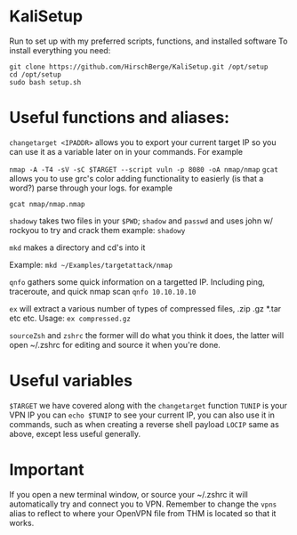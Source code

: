 # KaliSetup
Run to set up with my preferred scripts, functions, and installed software
To install everything you need:
```
git clone https://github.com/HirschBerge/KaliSetup.git /opt/setup
cd /opt/setup
sudo bash setup.sh
```

# Useful functions and aliases:

`changetarget <IPADDR>` allows you to export your current target IP so you can use it as a variable later on in your commands. For example

`nmap -A -T4 -sV -sC $TARGET --script vuln -p 8080 -oA nmap/nmap`
`gcat` allows you to use grc's color adding functionality to easierly (is that a word?) parse through your logs. for example

`gcat nmap/nmap.nmap`

`shadowy` takes two files in your `$PWD`; `shadow` and `passwd` and uses john w/ rockyou to try and crack them
example: `shadowy`

`mkd` makes a directory and cd's into it

Example: `mkd ~/Examples/targetattack/nmap` 

`qnfo` gathers some quick information on a targetted IP. Including ping, traceroute, and quick nmap scan
`qnfo 10.10.10.10`

`ex` will extract a various number of types of compressed files, .zip .gz *.tar etc etc.
Usage: 
`ex compressed.gz`

`sourceZsh` and `zshrc` the former will do what you think it does, the latter will open ~/.zshrc for editing and source it when you're done.

# Useful variables
 `$TARGET` we have covered along with the `changetarget` function
 `TUNIP` is your VPN IP you can `echo $TUNIP` to see your current IP, you can also use it in commands, such as when creating a reverse shell payload
 `LOCIP` same as above, except less useful generally.

# Important
If you open a new terminal window, or source your ~/.zshrc it will automatically try and connect you to VPN. Remember to change the `vpns` alias to reflect to where your OpenVPN file from THM is located so that it works.